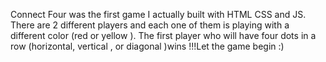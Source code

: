Connect Four was the first game I actually built with HTML CSS and JS. There are 2 different players and each one of them is playing with a different color (red or yellow ). The first player who will have four dots in a row (horizontal, vertical , or diagonal )wins !!!Let the game begin :)

